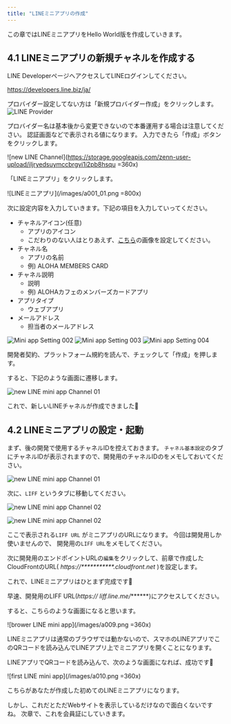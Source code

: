 ```yaml
---
title: "LINEミニアプリの作成"
---
```


この章ではLINEミニアプリをHello World版を作成していきます。

## 4.1 LINEミニアプリの新規チャネルを作成する
LINE DeveloperページへアクセスしてLINEログインしてください。
    
https://developers.line.biz/ja/
    
プロバイダー設定してない方は「新規プロバイダー作成」をクリックします。
![LINE Provider](https://storage.googleapis.com/zenn-user-upload/azi8p99xha19emtr5zvxqqa3bhfo)

プロバイダー名は基本後から変更できないので本番運用する場合は注意してください。
認証画面などで表示される値になります。
入力できたら「作成」ボタンをクリックします。

![new LINE Channel](https://storage.googleapis.com/zenn-user-upload/iljryedsuymccbrgvi1i2pb8hsqu =360x)

「LINEミニアプリ」をクリックします。

![LINEミニアプリ](/images/a001_01.png =800x)

次に設定内容を入力していきます。下記の項目を入力していってください。

* チャネルアイコン(任意)
    * アプリのアイコン
    * こだわりのない人はとりあえず、[こちら](https://github.com/Arahabica/line-mini-app-hands-on/blob/main/resources/icon.png)の画像を設定してください。
* チャネル名
    * アプリの名前
    * 例) ALOHA MEMBERS CARD 
* チャネル説明
    * 説明
    * 例) ALOHAカフェのメンバーズカードアプリ
* アプリタイプ
    * ウェブアプリ
* メールアドレス
    * 担当者のメールアドレス

![Mini app Setting 002](/images/a002_01.png)
![Mini app Setting 003](/images/a003_01.png)
![Mini app Setting 004](/images/a004_01.png)


開発者契約、プラットフォーム規約を読んで、チェックして「作成」を押します。

すると、下記のような画面に遷移します。

![new LINE mini app Channel 01](/images/a006_01.png)

これで、新しいLINEチャネルが作成できました🎉

## 4.2 LINEミニアプリの設定・起動

まず、後の開発で使用するチャネルIDを控えておきます。
`チャネル基本設定`のタブにチャネルIDが表示されますので、開発用のチャネルIDのをメモしておいてください。

![new LINE mini app Channel 01](/images/a006_02.png)


次に、`LIFF` というタブに移動してください。


![new LINE mini app Channel 02](/images/a007_01.png)

![new LINE mini app Channel 02](/images/a008_01.png)

ここで表示される`LIFF URL` がミニアプリのURLになります。
今回は開発用しか使いませんので、 開発用の`LIFF URL`をメモしてください。

次に開発用のエンドポイントURLの`編集`をクリックして、前章で作成したCloudFrontのURL( *https://***********.cloudfront.net* )を設定します。

これで、LINEミニアプリはひとまず完成です🎉

早速、開発用のLIFF URL(*https://* *liff.line.me/*******)にアクセスしてください。

すると、こちらのような画面になると思います。

![brower LINE mini app](/images/a009.png =360x)

LINEミニアプリは通常のブラウザでは動かないので、スマホのLINEアプリでこのQRコードを読み込んでLINEアプリ上でミニアプリを開くことになります。

LINEアプリでQRコードを読み込んで、次のような画面になれば、成功です🎉

![first LINE mini app](/images/a010.png =360x)

こちらがあなたが作成した初めてのLINEミニアプリになります。

しかし、これだとただWebサイトを表示しているだけなので面白くないですね。
次章で、これを会員証にしていきます。
